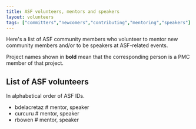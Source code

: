 ```yaml
---
title: ASF volunteers, mentors and speakers
layout: volunteers
tags: ["committers","newcomers","contributing","mentoring","speakers"]
---
```


Here's a list of ASF community members who volunteer to mentor new community members
and/or to be speakers at ASF-related events.

Project names shown in <strong>bold</strong> mean that the corresponding person
is a PMC member of that project.

## List of ASF volunteers

In alphabetical order of ASF IDs.

<!--
To add your name to this list, use the same 
format as other entries and keep the list sorted
alphabetically by ASF username. 

You can add additional data such as your personal
website URL, languages spoken, location etc.
to the /static/data/people.json file

This data is combined with public ASF info found under
https://whimsy.apache.org/public/public_ldap_projects.json , 
by a Web Component loaded for this page.
-->

* bdelacretaz # mentor, speaker
* curcuru # mentor, speaker
* rbowen # mentor, speaker
